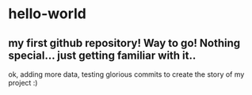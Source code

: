 # hello-world
my first github repository! Way to go!
Nothing special... just getting familiar with it..
---------------
ok, adding more data, testing glorious commits to create the story of my project :)
